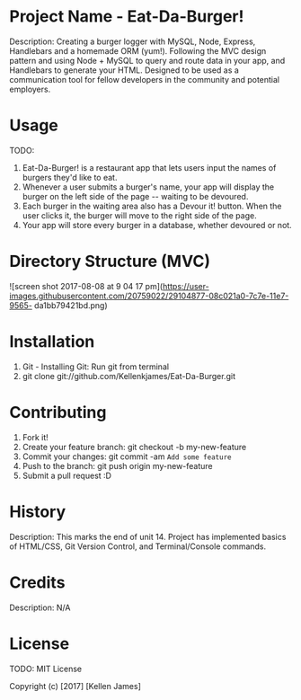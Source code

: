 # Project Name - Eat-Da-Burger!
Description: Creating a burger logger with MySQL, Node, Express, Handlebars and a homemade ORM (yum!). Following the MVC design pattern and using Node + MySQL to query and route data in your app, and Handlebars to generate your HTML.
Designed to be used as a communication tool for fellow developers in the community and potential employers. 

# Usage
TODO: 
1) Eat-Da-Burger! is a restaurant app that lets users input the names of burgers they'd like to eat.
2) Whenever a user submits a burger's name, your app will display the burger on the left side of the page -- waiting to be    devoured.
3) Each burger in the waiting area also has a Devour it! button. When the user clicks it, the burger will move to the right  side of the page.
4) Your app will store every burger in a database, whether devoured or not.

# Directory Structure (MVC)

![screen shot 2017-08-08 at 9 04 17 pm](https://user-images.githubusercontent.com/20759022/29104877-08c021a0-7c7e-11e7-9565- da1bb79421bd.png)

# Installation
1) Git - Installing Git: Run git from terminal
2) git clone git://github.com/Kellenkjames/Eat-Da-Burger.git

# Contributing

  1. Fork it!
  2. Create your feature branch: git checkout -b my-new-feature
  3. Commit your changes: git commit -am `Add some feature`
  4. Push to the branch: git push origin my-new-feature
  5. Submit a pull request :D
  
# History
Description: This marks the end of unit 14. Project has implemented basics of HTML/CSS, Git Version Control, and Terminal/Console commands.  

# Credits 
Description: N/A

# License
TODO: MIT License

Copyright (c) [2017] [Kellen James]
